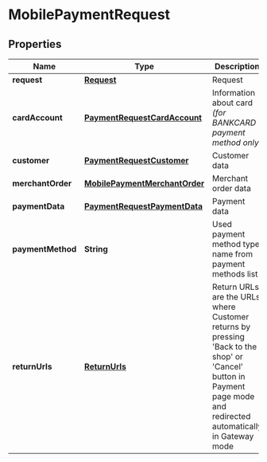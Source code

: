
# MobilePaymentRequest

## Properties
Name | Type | Description | Notes
------------ | ------------- | ------------- | -------------
**request** | [**Request**](Request.md) | Request | 
**cardAccount** | [**PaymentRequestCardAccount**](PaymentRequestCardAccount.md) | Information about card *(for BANKCARD payment method only)* |  [optional]
**customer** | [**PaymentRequestCustomer**](PaymentRequestCustomer.md) | Customer data | 
**merchantOrder** | [**MobilePaymentMerchantOrder**](MobilePaymentMerchantOrder.md) | Merchant order data | 
**paymentData** | [**PaymentRequestPaymentData**](PaymentRequestPaymentData.md) | Payment data | 
**paymentMethod** | **String** | Used payment method type name from payment methods list |  [optional]
**returnUrls** | [**ReturnUrls**](ReturnUrls.md) | Return URLs are the URLs where Customer returns by pressing &#39;Back to the shop&#39; or &#39;Cancel&#39; button in Payment page mode and redirected automatically in Gateway mode |  [optional]



